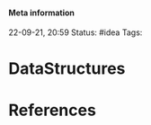 #### Meta information
22-09-21, 20:59
Status: #idea
Tags: 





# DataStructures







# References
